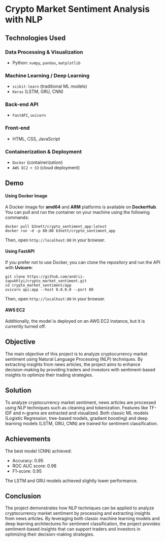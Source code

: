# Crypto Market Sentiment Analysis with NLP
## Technologies Used
### Data Processing & Visualization  
- Python: `numpy`, `pandas`, `matplotlib`  

### Machine Learning / Deep Learning  
- `scikit-learn` (traditional ML models)  
- `Keras` (LSTM, GRU, CNN)  

### Back-end API  
- `FastAPI`, `uvicorn`  

### Front-end  
- HTML, CSS, JavaScript  

### Containerization & Deployment  
- `Docker` (containerization)  
- `AWS EC2 + S3` (cloud deployment)  

## Demo 
#### Using Docker Image
A Docker image for **amd64** and **ARM** platforms is available on **DockerHub**. You can pull and run the container on your machine using the following commands:
```
docker pull b3nett/crypto_sentiment_app:latest
docker run -d -p 80:80 b3nett/crypto_sentiment_app
```
Then, open `http://localhost:80` in your browser. 

#### Using FastAPI
If you prefer not to use Docker, you can clone the repository and run the API with **Uvicorn**:
```
git clone https://github.com/andrii-zapukhlyi/crypto_market_sentiment.git
cd crypto_market_sentiment/app
uvicorn api:app --host 0.0.0.0 --port 80
```
Then, open `http://localhost:80` in your browser. 

#### AWS EC2 
Additionally, the model is deployed on an AWS EC2 instance, but it is currently turned off.

## Objective
The main objective of this project is to analyze cryptocurrency market sentiment using Natural Language Processing (NLP) techniques. By extracting insights from news articles, the project aims to enhance decision-making by providing traders and investors with sentiment-based insights to optimize their trading strategies.

## Solution
To analyze cryptocurrency market sentiment, news articles are processed using NLP techniques such as cleaning and tokenization. Features like TF-IDF and n-grams are extracted and visualized. Both classic ML models (Logistic Regression, tree-based models, gradient boosting) and deep learning models (LSTM, GRU, CNN) are trained for sentiment classification.

## Achievements
The best model (CNN) achieved:

-  Accuracy: 0.95
- ROC AUC score: 0.98
- F1-score: 0.95

The LSTM and GRU models achieved slightly lower performance.

## Conclusion
The project demonstrates how NLP techniques can be applied to analyze cryptocurrency market sentiment by processing and extracting insights from news articles. By leveraging both classic machine learning models and deep learning architectures for sentiment classification, the project provides sentiment-based insights that can support traders and investors in optimizing their decision-making strategies.
